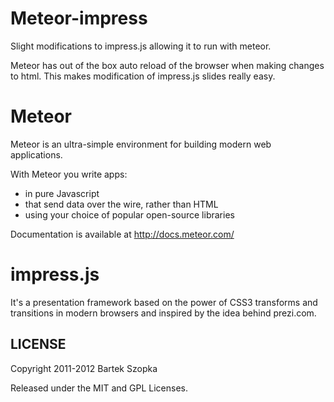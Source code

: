 Meteor-impress
============

Slight modifications to impress.js allowing it to run with meteor.

Meteor has out of the box auto reload of the browser when making changes to html. This makes modification of impress.js slides really easy.


Meteor
============

Meteor is an ultra-simple environment for building modern web applications.

With Meteor you write apps:

* in pure Javascript
* that send data over the wire, rather than HTML
* using your choice of popular open-source libraries

Documentation is available at http://docs.meteor.com/


impress.js
============

It's a presentation framework based on the power of CSS3 transforms and 
transitions in modern browsers and inspired by the idea behind prezi.com.


LICENSE
---------

Copyright 2011-2012 Bartek Szopka

Released under the MIT and GPL Licenses.


